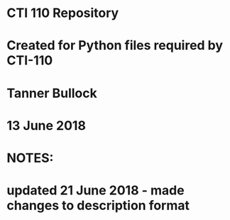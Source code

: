 # CTI 110 Repository
# Created for Python files required by CTI-110
# Tanner Bullock
# 13 June 2018
# NOTES: 
#       updated 21 June 2018 - made changes to description format
